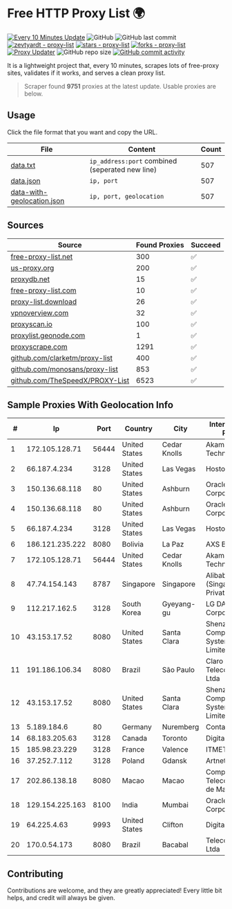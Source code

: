 
# Free HTTP Proxy List 🌍

[![Every 10 Minutes Update](https://github.com/mertguvencli/http-proxy-list/actions/workflows/main.yml/badge.svg?branch=main)](https://github.com/mertguvencli/http-proxy-list/actions/workflows/main.yml)
![GitHub](https://img.shields.io/github/license/mertguvencli/http-proxy-list)
![GitHub last commit](https://img.shields.io/github/last-commit/mertguvencli/http-proxy-list)
[![zevtyardt - proxy-list](https://img.shields.io/static/v1?label=zevtyardt&message=proxy-list&color=blue&logo=github)](https://github.com/zevtyardt/proxy-list "Go to GitHub repo")
[![stars - proxy-list](https://img.shields.io/github/stars/zevtyardt/proxy-list?style=social)](https://github.com/zevtyardt/proxy-list)
[![forks - proxy-list](https://img.shields.io/github/forks/zevtyardt/proxy-list?style=social)](https://github.com/zevtyardt/proxy-list)
[![Proxy Updater](https://github.com/zevtyardt/proxy-list/workflows/Proxy%20Updater/badge.svg)](https://github.com/zevtyardt/proxy-list/actions?query=workflow:"Proxy+Updater")
![GitHub repo size](https://img.shields.io/github/repo-size/zevtyardt/proxy-list)
[![GitHub commit activity](https://img.shields.io/github/commit-activity/m/zevtyardt/proxy-list?logo=commits)](https://github.com/zevtyardt/proxy-list/commits/main)

It is a lightweight project that, every 10 minutes, scrapes lots of free-proxy sites, validates if it works, and serves a clean proxy list.

> Scraper found **9751** proxies at the latest update. Usable proxies are below.

## Usage

Click the file format that you want and copy the URL.

|File|Content|Count|
|----|-------|-----|
|[data.txt](https://raw.githubusercontent.com/mertguvencli/http-proxy-list/main/proxy-list/data.txt)|`ip_address:port` combined (seperated new line)|507|
|[data.json](https://raw.githubusercontent.com/mertguvencli/http-proxy-list/main/proxy-list/data.json)|`ip, port`|507|
|[data-with-geolocation.json](https://raw.githubusercontent.com/mertguvencli/http-proxy-list/main/proxy-list/data-with-geolocation.json)|`ip, port, geolocation`|507|

## Sources

|Source|Found Proxies|Succeed|
|------|-------------|-------|
|[free-proxy-list.net](https://free-proxy-list.net)|300|✅|
|[us-proxy.org](https://www.us-proxy.org)|200|✅|
|[proxydb.net](http://proxydb.net)|15|✅|
|[free-proxy-list.com](https://free-proxy-list.com/?page=&port=&type%5B%5D=http&type%5B%5D=https&up_time=0&search=Search)|10|✅|
|[proxy-list.download](https://www.proxy-list.download/HTTP)|26|✅|
|[vpnoverview.com](https://vpnoverview.com/privacy/anonymous-browsing/free-proxy-servers)|32|✅|
|[proxyscan.io](https://www.proxyscan.io)|100|✅|
|[proxylist.geonode.com](https://proxylist.geonode.com/api/proxy-list?limit=300&page=1&sort_by=lastChecked&sort_type=desc&protocols=http,https)|1|✅|
|[proxyscrape.com](https://api.proxyscrape.com/v2/?request=displayproxies&protocol=http&timeout=10000&country=all&ssl=all&anonymity=all)|1291|✅|
|[github.com/clarketm/proxy-list](https://raw.githubusercontent.com/clarketm/proxy-list/master/proxy-list-raw.txt)|400|✅|
|[github.com/monosans/proxy-list](https://raw.githubusercontent.com/monosans/proxy-list/main/proxies/http.txt)|853|✅|
|[github.com/TheSpeedX/PROXY-List](https://raw.githubusercontent.com/TheSpeedX/PROXY-List/master/http.txt)|6523|✅|


## Sample Proxies With Geolocation Info

|#|Ip|Port|Country|City|Internet Service Provider|
|-|--|----|-------|----|-------------------------|
|1|172.105.128.71|56444|United States|Cedar Knolls|Akamai Technologies|
|2|66.187.4.234|3128|United States|Las Vegas|Hostodo|
|3|150.136.68.118|80|United States|Ashburn|Oracle Corporation|
|4|150.136.68.118|80|United States|Ashburn|Oracle Corporation|
|5|66.187.4.234|3128|United States|Las Vegas|Hostodo|
|6|186.121.235.222|8080|Bolivia|La Paz|AXS Bolivia S. A.|
|7|172.105.128.71|56444|United States|Cedar Knolls|Akamai Technologies|
|8|47.74.154.143|8787|Singapore|Singapore|Alibaba Cloud (Singapore) Private Limited|
|9|112.217.162.5|3128|South Korea|Gyeyang-gu|LG DACOM Corporation|
|10|43.153.17.52|8080|United States|Santa Clara|Shenzhen Tencent Computer Systems Company Limited|
|11|191.186.106.34|8080|Brazil|São Paulo|Claro NXT Telecomunicacoes Ltda|
|12|43.153.17.52|8080|United States|Santa Clara|Shenzhen Tencent Computer Systems Company Limited|
|13|5.189.184.6|80|Germany|Nuremberg|Contabo GmbH|
|14|68.183.205.63|3128|Canada|Toronto|DigitalOcean, LLC|
|15|185.98.23.229|3128|France|Valence|ITMETRIX|
|16|37.252.7.112|3128|Poland|Gdansk|Artnet Sp. z o.o.|
|17|202.86.138.18|8080|Macao|Macao|Companhia de Telecomunicacoes de Macau|
|18|129.154.225.163|8100|India|Mumbai|Oracle Corporation|
|19|64.225.4.63|9993|United States|Clifton|DigitalOcean, LLC|
|20|170.0.54.173|8080|Brazil|Bacabal|Telecom Scae Ltda|



## Contributing

Contributions are welcome, and they are greatly appreciated! Every
little bit helps, and credit will always be given.

